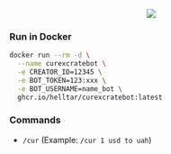 <p align="center">
    <a href="https://t.me/curexcrate_bot">
        <img src="https://helltar.com/projects/curexcrate_bot/img/t_me_curexcrate_bot.jpg">
    </a>
</p>

### Run in Docker

```bash
docker run --rm -d \
  --name curexcratebot \
  -e CREATOR_ID=12345 \
  -e BOT_TOKEN=123:xxx \
  -e BOT_USERNAME=name_bot \
  ghcr.io/helltar/curexcratebot:latest
```

### Commands

- `/cur` (Example: `/cur 1 usd to uah`)
